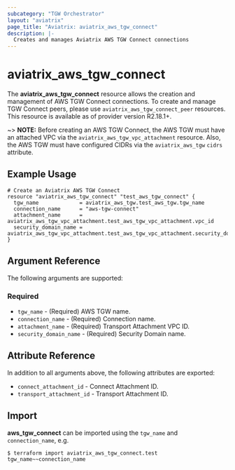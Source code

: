 ```yaml
---
subcategory: "TGW Orchestrator"
layout: "aviatrix"
page_title: "Aviatrix: aviatrix_aws_tgw_connect"
description: |- 
  Creates and manages Aviatrix AWS TGW Connect connections
---
```


# aviatrix_aws_tgw_connect

The **aviatrix_aws_tgw_connect** resource allows the creation and management of AWS TGW Connect connections. To create
and manage TGW Connect peers, please use `aviatrix_aws_tgw_connect_peer` resources. This resource is available as of
provider version R2.18.1+.

~> **NOTE:** Before creating an AWS TGW Connect, the AWS TGW must have an attached VPC via
the `aviatrix_aws_tgw_vpc_attachment` resource. Also, the AWS TGW must have configured CIDRs via
the `aviatrix_aws_tgw` `cidrs` attribute.

## Example Usage

```hcl
# Create an Aviatrix AWS TGW Connect
resource "aviatrix_aws_tgw_connect" "test_aws_tgw_connect" {
  tgw_name             = aviatrix_aws_tgw.test_aws_tgw.tgw_name
  connection_name      = "aws-tgw-connect"
  attachment_name      = aviatrix_aws_tgw_vpc_attachment.test_aws_tgw_vpc_attachment.vpc_id
  security_domain_name = aviatrix_aws_tgw_vpc_attachment.test_aws_tgw_vpc_attachment.security_domain_name
}
```

## Argument Reference

The following arguments are supported:

### Required

* `tgw_name` - (Required) AWS TGW name.
* `connection_name` - (Required) Connection name.
* `attachment_name` - (Required) Transport Attachment VPC ID.
* `security_domain_name` - (Required) Security Domain name.

## Attribute Reference

In addition to all arguments above, the following attributes are exported:

* `connect_attachment_id` - Connect Attachment ID.
* `transport_attachment_id` - Transport Attachment ID.

## Import

**aws_tgw_connect** can be imported using the `tgw_name` and `connection_name`, e.g.

```
$ terraform import aviatrix_aws_tgw_connect.test tgw_name~~connection_name
```
